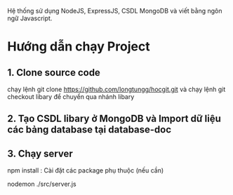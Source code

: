 Hệ thống sử dụng NodeJS, ExpressJS, CSDL MongoDB và viết bằng ngôn ngữ Javascript.

# Hướng dẫn chạy Project

## 1. Clone source code

chạy lệnh git clone https://github.com/longtungg/hocgit.git và chạy lệnh git checkout libary để chuyển qua nhánh libary

## 2. Tạo CSDL libary ở MongoDB  và Import dữ liệu các bảng database tại database-doc

## 3. Chạy server

npm install : Cài đặt các package phụ thuộc (nếu cần)

nodemon ./src/server.js 


